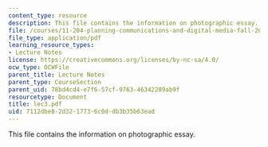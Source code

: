 ```yaml
---
content_type: resource
description: This file contains the information on photographic essay.
file: /courses/11-204-planning-communications-and-digital-media-fall-2004/7112dbe82d3217736c0ddb3b35b63ead_lec3.pdf
file_type: application/pdf
learning_resource_types:
- Lecture Notes
license: https://creativecommons.org/licenses/by-nc-sa/4.0/
ocw_type: OCWFile
parent_title: Lecture Notes
parent_type: CourseSection
parent_uid: 78bd4cd4-e7f6-57cf-9763-46342289ab9f
resourcetype: Document
title: lec3.pdf
uid: 7112dbe8-2d32-1773-6c0d-db3b35b63ead
---
```

This file contains the information on photographic essay.